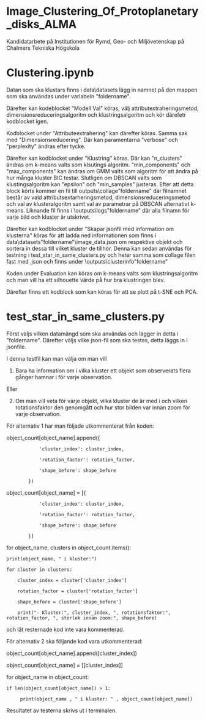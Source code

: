# Image_Clustering_Of_Protoplanetary_disks_ALMA
Kandidatarbete på Institutionen för Rymd, Geo- och Miljövetenskap på Chalmers Tekniska Högskola


# **Clustering.ipynb**


Datan som ska klustars finns i data\datasets lägg in namnet på den mappen som ska användas under variabeln "foldername".

Därefter kan kodeblocket "Modell Val" köras, välj attributextraheringsmetod, dimensionsreduceringsalgoritm och klustringsalgoritm och kör därefetr kodblocket igen.

Kodblocket under "Attributeextrahering" kan därefter köras. Samma sak med "Dimensionsreducering". Där kan paramentarna "verbose" och "perplexity" ändras efter tycke.

Därefter kan kodblocket under "Klustring" köras. Där kan "n_clusters" ändras om k-means valts som klsutings algoritm. "min_components" och "max_components" kan ändras om GMM valts som algoritm för att ändra på hur många kluster BIC testar. Slutligen om DBSCAN valts som klustingsalgoritm kan "epsilon" och "min_samples" justeras. Efter att detta block körts kommer en fil till outputs\collage\"foldername" där filnamnet består av vald attributsextarheringsmetod, dimensionsreduceringsmetod och val av klusteralgoritm samt val av parametrar på DBSCAN alternativt k-means. Liknande fil finns i \outputs\logs\"foldername" där alla filnamn för varje bild och kluster är utskrivet.

Därefter kan kodblocket under "Skapar jsonfil med information om klusterna" köras för att ladda ned informationen som finns i data\datasets\"foldername"\image_data.json om respektive objekt och sortera in dessa till vilket kluster de tillhör. Denna kan sedan användas för testning i test_star_in_same_clusters.py och heter samma som collage filen fast med .json och finns under \outputs\clusterinfo\"foldername"

Koden under Evaluation kan köras om k-means valts som klustringsalgoritm och man vill ha ett silhouette värde på hur bra klustringen blev.

Därefter finns ett kodblock som kan köras för att se plott på t-SNE och PCA.

# **test_star_in_same_clusters.py**
Först väljs vilken datamängd som ska användas och lägger in detta i "foldername". Därefter väljs vilke json-fil som ska testas, detta läggs in i jsonfile.

I denna testfil kan man välja om man vill

1. Bara ha information om i vilka kluster ett objekt som observerats flera gånger hamnar i för varje observation. 

Eller 

2. Om man vill veta för varje objekt, vilka kluster de är med i och vilken rotationsfaktor den genomgått och hur stor bilden var innan zoom för varje observation.

För alternativ 1 har man följade utkommenterat från koden:

object_count[object_name].append({

                'cluster_index': cluster_index,
                
                'rotation_factor': rotation_factor,
                
                'shape_before': shape_before
                
            })
            

object_count[object_name] = [{

                'cluster_index': cluster_index,
                
                'rotation_factor': rotation_factor,
                
                'shape_before': shape_before
                
            }]
            

for object_name, clusters in object_count.items():

    print(object_name, " i kluster:")
    
    for cluster in clusters:
    
        cluster_index = cluster['cluster_index']
        
        rotation_factor = cluster['rotation_factor']
        
        shape_before = cluster['shape_before']
        
        print("- Kluster:", cluster_index, ", rotationsfaktor:", rotation_factor, ", storlek innan zoom:", shape_before)

och låt resternade kod inte vara kommenterad. 

För alternativ 2 ska följande kod vara utkommenterad:

object_count[object_name].append([cluster_index])


object_count[object_name] = [[cluster_index]]



for object_name in object_count:

    if len(object_count[object_name]) > 1:
    
         print(object_name , " i kluster: " , object_count[object_name])

Resultatet av testerna skrivs ut i terminalen.
